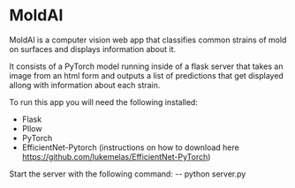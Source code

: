 # MoldAI
MoldAI is a computer vision web app that classifies common strains of mold on surfaces and displays information about it.

It consists of a PyTorch model running inside of a flask server that takes an image from an html form and outputs a list of predictions that get displayed allong with information about each strain.

To run this app you will need the following installed:
  - Flask
  - Pllow
  - PyTorch
  - EfficientNet-Pytorch (instructions on how to download here https://github.com/lukemelas/EfficientNet-PyTorch)
  
 Start the server with the following command:
    -- python server.py
 
  

